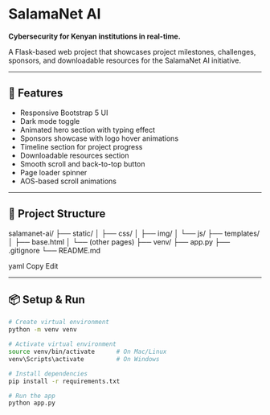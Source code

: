 # SalamaNet AI

**Cybersecurity for Kenyan institutions in real-time.**

A Flask-based web project that showcases project milestones, challenges, sponsors, and downloadable resources for the SalamaNet AI initiative.

---

## 🚀 Features

- Responsive Bootstrap 5 UI
- Dark mode toggle
- Animated hero section with typing effect
- Sponsors showcase with logo hover animations
- Timeline section for project progress
- Downloadable resources section
- Smooth scroll and back-to-top button
- Page loader spinner
- AOS-based scroll animations

---

## 📂 Project Structure

salamanet-ai/
├── static/
│ ├── css/
│ ├── img/
│ └── js/
├── templates/
│ ├── base.html
│ └── (other pages)
├── venv/
├── app.py
├── .gitignore
└── README.md

yaml
Copy
Edit

---

## 📦 Setup & Run

```bash
# Create virtual environment
python -m venv venv

# Activate virtual environment
source venv/bin/activate      # On Mac/Linux
venv\Scripts\activate         # On Windows

# Install dependencies
pip install -r requirements.txt

# Run the app
python app.py
